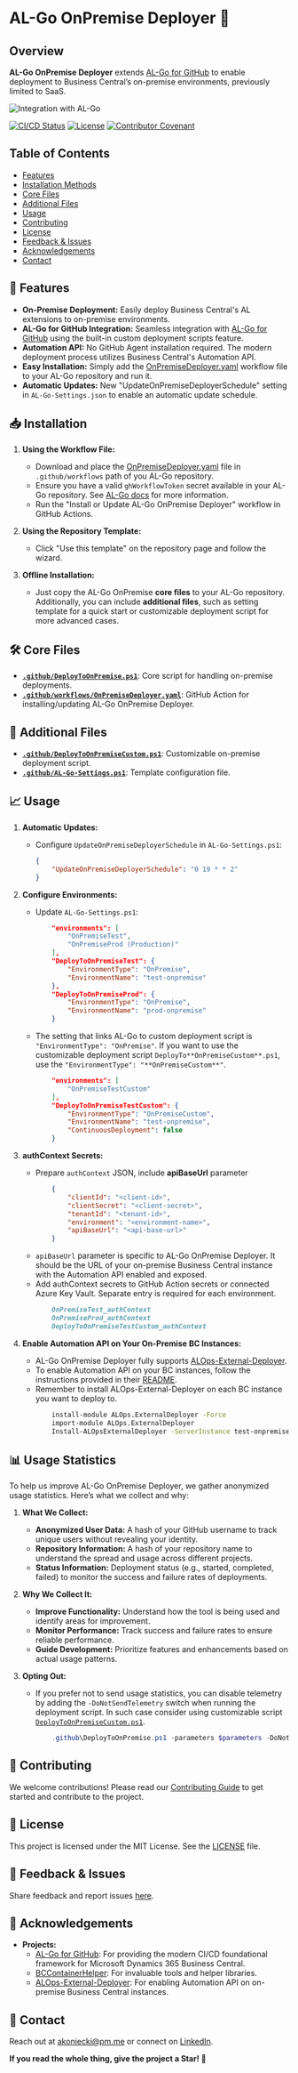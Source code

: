 # AL-Go OnPremise Deployer 🚀

## Overview
**AL-Go OnPremise Deployer** extends [AL-Go for GitHub](https://github.com/microsoft/AL-Go) to enable deployment to Business Central’s on-premise environments, previously limited to SaaS.

![Integration with AL-Go](https://i.pinimg.com/originals/4f/7e/ab/4f7eab8b98913e658391c54b57980e68.gif)

[![CI/CD Status](https://img.shields.io/github/actions/workflow/status/akoniecki/AL-Go-OnPremise-Deployer/CICD.yml)](https://github.com/akoniecki/AL-Go-OnPremise-Deployer/actions)
[![License](https://img.shields.io/github/license/akoniecki/AL-Go-OnPremise-Deployer)](LICENSE)
[![Contributor Covenant](https://img.shields.io/badge/Contributor%20Covenant-2.1-4baaaa.svg)](CODE_OF_CONDUCT.md)

## Table of Contents
- [Features](#-features)
- [Installation Methods](#-installation-methods)
- [Core Files](#-core-files)
- [Additional Files](#additional-files)
- [Usage](#-usage)
- [Contributing](#-contributing)
- [License](#-license)
- [Feedback & Issues](#-feedback--issues)
- [Acknowledgements](#-acknowledgements)
- [Contact](#-contact)

## 🚀 Features
- **On-Premise Deployment:** Easily deploy Business Central's AL extensions to on-premise environments.
- **AL-Go for GitHub Integration:** Seamless integration with [AL-Go for GitHub](https://github.com/microsoft/AL-Go) using the built-in custom deployment scripts feature.
- **Automation API:** No GitHub Agent installation required. The modern deployment process utilizes Business Central's Automation API.
- **Easy Installation:** Simply add the [OnPremiseDeployer.yaml](https://github.com/akoniecki/AL-Go-OnPremise-Deployer/blob/main/.github/workflows/OnPremiseDeployer.yaml) workflow file to your AL-Go repository and run it.
- **Automatic Updates:** New "UpdateOnPremiseDeployerSchedule" setting in `AL-Go-Settings.json` to enable an automatic update schedule.

## 📥 Installation
1. **Using the Workflow File:**
    - Download and place the [OnPremiseDeployer.yaml](https://github.com/akoniecki/AL-Go-OnPremise-Deployer/blob/main/.github/workflows/OnPremiseDeployer.yaml) file in `.github/workflows` path of you AL-Go repository.
    - Ensure you have a valid `ghWorkflowToken` secret available in your AL-Go repository. See [AL-Go docs](https://github.com/microsoft/AL-Go/blob/main/Scenarios/UpdateAlGoSystemFiles.md) for more information.
    - Run the "Install or Update AL-Go OnPremise Deployer" workflow in GitHub Actions.

2. **Using the Repository Template:**
    - Click "Use this template" on the repository page and follow the wizard.

3. **Offline Installation:**
    - Just copy the AL-Go OnPremise **core files** to your AL-Go repository. Additionally, you can include **additional files**, such as setting template for a quick start or customizable deployment script for more advanced cases.

## 🛠️ Core Files
- **[`.github/DeployToOnPremise.ps1`](https://github.com/akoniecki/AL-Go-OnPremise-Deployer/blob/main/.github/DeployToOnPremise.ps1)**: Core script for handling on-premise deployments.
- **[`.github/workflows/OnPremiseDeployer.yaml`](https://github.com/akoniecki/AL-Go-OnPremise-Deployer/blob/main/.github/workflows/OnPremiseDeployer.yaml)**: GitHub Action for installing/updating AL-Go OnPremise Deployer.

## 🧰 Additional Files
- **[`.github/DeployToOnPremiseCustom.ps1`](https://github.com/akoniecki/AL-Go-OnPremise-Deployer/blob/main/.github/DeployToOnPremiseCustom.ps1)**: Customizable on-premise deployment script.
- **[`.github/AL-Go-Settings.ps1`](https://github.com/akoniecki/AL-Go-OnPremise-Deployer/blob/main/.github/AL-Go-Settings.ps1)**: Template configuration file.

## 📈 Usage    
1. **Automatic Updates:**
    - Configure `UpdateOnPremiseDeployerSchedule` in `AL-Go-Settings.ps1`:
        ```json
        {
            "UpdateOnPremiseDeployerSchedule": "0 19 * * 2"
        }
        ```

2. **Configure Environments:**
    - Update `AL-Go-Settings.ps1`:
        ```json
            "environments": [
                "OnPremiseTest",
                "OnPremiseProd (Production)"
            ],
            "DeployToOnPremiseTest": {
                "EnvironmentType": "OnPremise",
                "EnvironmentName": "test-onpremise"
            },
            "DeployToOnPremiseProd": {
                "EnvironmentType": "OnPremise",
                "EnvironmentName": "prod-onpremise"
            }
        ```
    - The setting that links AL-Go to custom deployment script is `"EnvironmentType": "OnPremise"`. If you want to use the customizable deployment script `DeployTo**OnPremiseCustom**.ps1`, use the `"EnvironmentType": "**OnPremiseCustom**"`.
        ```json
            "environments": [
                "OnPremiseTestCustom"
            ],
            "DeployToOnPremiseTestCustom": {
                "EnvironmentType": "OnPremiseCustom",
                "EnvironmentName": "test-onpremise",
                "ContinuousDeployment": false 
            }
        ```

3. **authContext Secrets:**
    - Prepare `authContext` JSON, include **apiBaseUrl** parameter
        ```json
            {
                "clientId": "<client-id>",
                "clientSecret": "<client-secret>",
                "tenantId": "<tenant-id>",
                "environment": "<environment-name>",
                "apiBaseUrl": "<api-base-url>"
            }
        ```
    - `apiBaseUrl` parameter is specific to AL-Go OnPremise Deployer. It should be the URL of your on-premise Business Central instance with the Automation API enabled and exposed.
    - Add authContext secrets to GitHub Action secrets or connected Azure Key Vault. Separate entry is required for each environment.
        ```markdown
            OnPremiseTest_authContext
            OnPremiseProd_authContext
            DeployToOnPremiseTestCustom_authContext
        ```

5. **Enable Automation API on Your On-Premise BC Instances:**
    - AL-Go OnPremise Deployer fully supports [ALOps-External-Deployer](https://github.com/HodorNV/ALOps-External-Deployer).
    - To enable Automation API on your BC instances, follow the instructions provided in their [README](https://github.com/HodorNV/ALOps-External-Deployer).
    - Remember to install ALOps-External-Deployer on each BC instance you want to deploy to.
        ```bash
            install-module ALOps.ExternalDeployer -Force
            import-module ALOps.ExternalDeployer 
            Install-ALOpsExternalDeployer -ServerInstance test-onpremise
        ```

## 📊 Usage Statistics
To help us improve AL-Go OnPremise Deployer, we gather anonymized usage statistics. Here’s what we collect and why:

1. **What We Collect:**
    - **Anonymized User Data:** A hash of your GitHub username to track unique users without revealing your identity.
    - **Repository Information:** A hash of your repository name to understand the spread and usage across different projects.
    - **Status Information:** Deployment status (e.g., started, completed, failed) to monitor the success and failure rates of deployments.

2. **Why We Collect It:**
    - **Improve Functionality:** Understand how the tool is being used and identify areas for improvement.
    - **Monitor Performance:** Track success and failure rates to ensure reliable performance.
    - **Guide Development:** Prioritize features and enhancements based on actual usage patterns.

3. **Opting Out:**
    - If you prefer not to send usage statistics, you can disable telemetry by adding the `-DoNotSendTelemetry` switch when running the deployment script. In such case consider using customizable script [`DeployToOnPremiseCustom.ps1`](https://github.com/akoniecki/AL-Go-OnPremise-Deployer/blob/main/.github/DeployToOnPremiseCustom.ps1).
        ```powershell
            .github\DeployToOnPremise.ps1 -parameters $parameters -DoNotSendTelemetry
        ```

## 🌟 Contributing
We welcome contributions! Please read our [Contributing Guide](CONTRIBUTING.md) to get started and contribute to the project.

## 📜 License
This project is licensed under the MIT License. See the [LICENSE](LICENSE) file.

## 💬 Feedback & Issues
Share feedback and report issues [here](https://github.com/akoniecki/AL-Go-OnPremise-Deployer/issues).

## 🙌 Acknowledgements
- **Projects:**
    - [AL-Go for GitHub](https://github.com/microsoft/AL-Go): For providing the modern CI/CD foundational framework for Microsoft Dynamics 365 Business Central.
    - [BCContainerHelper](https://github.com/microsoft/navcontainerhelper): For invaluable tools and helper libraries.
    - [ALOps-External-Deployer](https://github.com/HodorNV/ALOps-External-Deployer): For enabling Automation API on on-premise Business Central instances.

## 📧 Contact
Reach out at [akoniecki@pm.me](mailto:akoniecki@pm.me) or connect on [LinkedIn](https://www.linkedin.com/in/akoniecki/).

**If you read the whole thing, give the project a Star! 🌟**